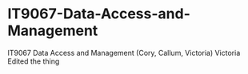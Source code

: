 # IT9067-Data-Access-and-Management
IT9067 Data Access and Management (Cory, Callum, Victoria)
Victoria Edited the thing
